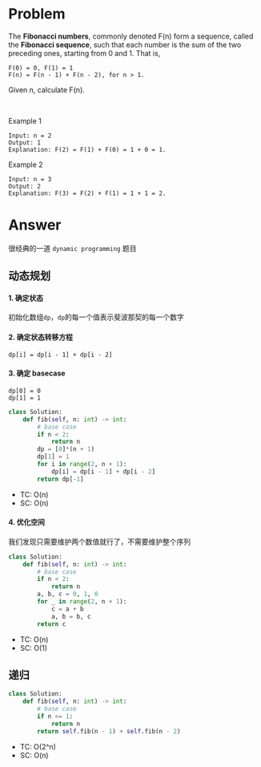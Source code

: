 # Problem
The **Fibonacci numbers**, commonly denoted F(n) form a sequence, called the **Fibonacci sequence**, such that each number is the sum of the two preceding ones, starting from 0 and 1. That is,

```
F(0) = 0, F(1) = 1
F(n) = F(n - 1) + F(n - 2), for n > 1.
```

Given n, calculate F(n).

<br>

Example 1
```
Input: n = 2
Output: 1
Explanation: F(2) = F(1) + F(0) = 1 + 0 = 1.
```

Example 2
```
Input: n = 3
Output: 2
Explanation: F(3) = F(2) + F(1) = 1 + 1 = 2.
```

# Answer
很经典的一道 `dynamic programming` 题目
## 动态规划
#### 1. 确定状态
初始化数组`dp`，`dp`的每一个值表示斐波那契的每一个数字
#### 2. 确定状态转移方程
```
dp[i] = dp[i - 1] + dp[i - 2]
```
#### 3. 确定 basecase
```
dp[0] = 0
dp[1] = 1
```
```python
class Solution:
    def fib(self, n: int) -> int:
        # base case
        if n < 2:
            return n
        dp = [0]*(n + 1)
        dp[1] = 1
        for i in range(2, n + 1):
            dp[i] = dp[i - 1] + dp[i - 2]
        return dp[-1]
```
- TC: O(n)
- SC: O(n)

#### 4. 优化空间
我们发现只需要维护两个数值就行了，不需要维护整个序列
```python
class Solution:
    def fib(self, n: int) -> int:
        # base case
        if n < 2:
            return n
        a, b, c = 0, 1, 0
        for _ in range(2, n + 1):
            c = a + b
            a, b = b, c
        return c
```
- TC: O(n)
- SC: O(1)

## 递归
```python
class Solution:
    def fib(self, n: int) -> int:
        # base case
        if n <= 1:
            return n
        return self.fib(n - 1) + self.fib(n - 2)
```
- TC: O(2^n)
- SC: O(n)